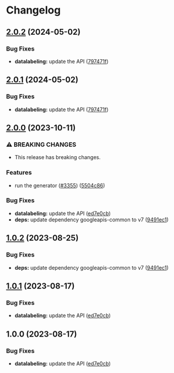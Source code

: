 # Changelog

## [2.0.2](https://github.com/googleapis/google-api-nodejs-client/compare/datalabeling-v2.0.1...datalabeling-v2.0.2) (2024-05-02)


### Bug Fixes

* **datalabeling:** update the API ([797471f](https://github.com/googleapis/google-api-nodejs-client/commit/797471fb5f97302a1ab7f50587298aee650bf372))

## [2.0.1](https://github.com/googleapis/google-api-nodejs-client/compare/datalabeling-v2.0.0...datalabeling-v2.0.1) (2024-05-02)


### Bug Fixes

* **datalabeling:** update the API ([797471f](https://github.com/googleapis/google-api-nodejs-client/commit/797471fb5f97302a1ab7f50587298aee650bf372))

## [2.0.0](https://github.com/googleapis/google-api-nodejs-client/compare/datalabeling-v1.0.2...datalabeling-v2.0.0) (2023-10-11)


### ⚠ BREAKING CHANGES

* This release has breaking changes.

### Features

* run the generator ([#3355](https://github.com/googleapis/google-api-nodejs-client/issues/3355)) ([5504c86](https://github.com/googleapis/google-api-nodejs-client/commit/5504c86fd61740886047320e2ed70f02a164acd7))


### Bug Fixes

* **datalabeling:** update the API ([ed7e0cb](https://github.com/googleapis/google-api-nodejs-client/commit/ed7e0cb9897694b89002450c00cab93fcf479fc6))
* **deps:** update dependency googleapis-common to v7 ([9491ec1](https://github.com/googleapis/google-api-nodejs-client/commit/9491ec1cdc3c413e7d73edcfcd59cf5c28a7c855))

## [1.0.2](https://github.com/googleapis/google-api-nodejs-client/compare/datalabeling-v1.0.1...datalabeling-v1.0.2) (2023-08-25)


### Bug Fixes

* **deps:** update dependency googleapis-common to v7 ([9491ec1](https://github.com/googleapis/google-api-nodejs-client/commit/9491ec1cdc3c413e7d73edcfcd59cf5c28a7c855))

## [1.0.1](https://github.com/googleapis/google-api-nodejs-client/compare/datalabeling-v1.0.0...datalabeling-v1.0.1) (2023-08-17)


### Bug Fixes

* **datalabeling:** update the API ([ed7e0cb](https://github.com/googleapis/google-api-nodejs-client/commit/ed7e0cb9897694b89002450c00cab93fcf479fc6))

## 1.0.0 (2023-08-17)


### Bug Fixes

* **datalabeling:** update the API ([ed7e0cb](https://github.com/googleapis/google-api-nodejs-client/commit/ed7e0cb9897694b89002450c00cab93fcf479fc6))
